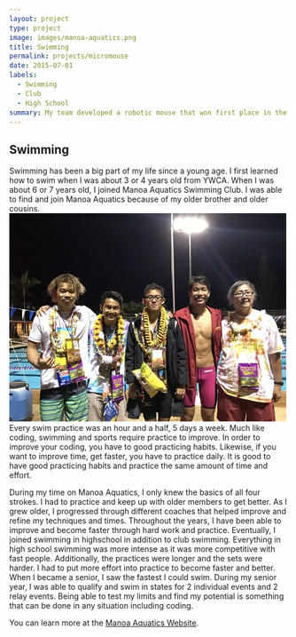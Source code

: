 ```yaml
---
layout: project
type: project
image: images/manoa-aquatics.png
title: Swimming
permalink: projects/micromouse
date: 2015-07-01
labels:
  - Swimming
  - Club
  - High School
summary: My team developed a robotic mouse that won first place in the 2015 UH Micromouse competition.
---
```


## Swimming

Swimming has been a big part of my life since a young age. I first learned how to swim when I was about 3 or 4 years old from YWCA. When I was about 6 or 7 years old, I joined Manoa Aquatics Swimming Club. I was able to find and join Manoa Aquatics because of my older brother and older cousins. <img class="ui medium right floated rounded image" src="/images/swimming.jpg"> Every swim practice was an hour and a half, 5 days a week. Much like coding, swimming and sports require practice to improve. In order to improve your coding, you have to good practicing habits. Likewise, if you want to improve time, get faster, you have to practice daily. It is good to have good practicing habits and practice the same amount of time and effort. 

During my time on Manoa Aquatics, I only knew the basics of all four strokes. I had to practice and keep up with older members to get better. As I grew older, I progressed through different coaches that helped improve and refine my techniques and times. Throughout the years, I have been able to improve and become faster through hard work and practice. Eventually, I joined swimming in highschool in addition to club swimming. Everything in high school swimming was more intense as it was more competitive with fast people. Additionally, the practices were longer and the sets were harder. I had to put more effort into practice to become faster and better. When I became a senior, I saw the fastest I could swim. During my senior year, I was able to qualify and swim in states for 2 individual events and 2 relay events. Being able to test my limits and find my potential is something that can be done in any situation including coding.      

You can learn more at the [Manoa Aquatics Website](https://www.teamunify.com/Home.jsp?team=himanoa).



